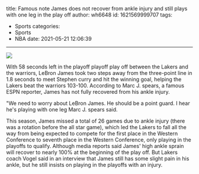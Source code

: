 title: Famous note  James does not recover from ankle injury and still plays with one leg in the play off
author: wh6648
id: 1621569999707
tags: 
- Sports
categories: 
- Sports
- NBA
date: 2021-05-21 12:06:39
---
![](https://p6.itc.cn/q_70/images01/20210521/edf1ffa294904d678730e65e0856bd59.jpeg)


With 58 seconds left in the playoff playoff play off between the Lakers and the warriors, LeBron James took two steps away from the three-point line in 1.8 seconds to meet Stephen curry and hit the winning goal, helping the Lakers beat the warriors 103-100. According to Marc J. spears, a famous ESPN reporter, James has not fully recovered from his ankle injury.

"We need to worry about LeBron James. He should be a point guard. I hear he's playing with one leg Marc J. spears said.

This season, James missed a total of 26 games due to ankle injury (there was a rotation before the all star game), which led the Lakers to fall all the way from being expected to compete for the first place in the Western Conference to seventh place in the Western Conference, only playing in the playoffs to qualify. Although media reports said James' high ankle sprain will recover to nearly 100% at the beginning of the play off. But Lakers coach Vogel said in an interview that James still has some slight pain in his ankle, but he still insists on playing in the playoffs with an injury.

